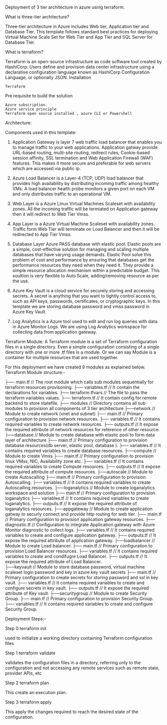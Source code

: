 Deployment of 3 tier architecture in azure using terraform.

What is three-tier architecture?

Three-tier architecture in Azure includes Web tier, Application tier and Database Tier. This template follows standard best practices for deploying Virtual Machine Scale Set for Web Tier and App Tier and SQL Server for Database Tier.

What is terraform?

Terraform is an open-source infrastructure as code software tool created by HashiCorp. Users define and provision data center infrastructure using a declarative configuration language known as HashiCorp Configuration Language, or optionally JSON.
Installation

    Terraform

Pre requisite to build the solution

    Azure subscription.
    Azure service principle
    Terraform open source installed , azure CLI or Powershell

Architecture:


Components used in this template:

1) Application Gateway is layer 7 web traffic load balancer that enables you to manage traffic to your web applications. Application gatway provide URL-based routing, multi-site routing, redirect rules, Cookie-based session affinity, SSL termination and Web Application Firewall (WAF) features. This makes it more secure and preferable for web servers which are accessed via public ip.

2) Azure Load Balancer is a Layer-4 (TCP, UDP) load balancer that provides high availability by distributing incoming traffic among healthy VMs. A load balancer health probe monitors a given port on each VM and only distributes traffic to an operational VM.

3) Web Layer is a Azure Linux Virtual Machines Scaleset with availability zones. All the incoming traffic will be termiated on Application gateway then it will redirect to Web Tier Vmss.

4) App Layer is a Azure Virtual Machine Scaleset with availability zones. Traffic form Web Tier will terminate on Load Balancer and then it will be redirected to App Tier Vmss.

5) Database Layer Azure PASS database with elastic pool. Elastic pools are a simple, cost-effective solution for managing and scaling multiple databases that have varying usage demands. Elastic Pool solve this problem of cost and performance by ensuring that databases get the performance resources they need when they need it. They provide a simple resource allocation mechanism within a predictable budget. This soultion is very flexible to Auto Scale, adding/removing resource as per the use.

6) Azure Key Vault is a cloud service for securely storing and accessing secrets. A secret is anything that you want to tightly control access to, such as API keys, passwords, certificates, or cryptographic keys. In this template we are storing database password and vmss password in Azure Key Vault.

7) Log Analytics is a Azure tool used to edit and run log queries with data in Azure Monitor Logs. We are using Log Analytics workspace for collecting data from application gateway.


Terraform Module: A Terraform module is a set of Terraform configuration files in a single directory. Even a simple configuration consisting of a single directory with one or more .tf files is a module. Or we can say Module is a container for multiple resources that are used together.

For this deployment we have created 9 modules as explained below.
Terraform Module structure:-


├── main.tf                   // The root module which calls sub modules sequentially for terraform resources provisoning.
├── variables.tf              // It contain the declarations for variables.
├── terraform.tfvars          // The file to pass the terraform variables values.
├── terraform.tf              // It contain config for remote backend to store statefile.
    ├── modules               // Directory contains all sub modules to provision all components of 3 tier architecture
        ├──network            // Module to create network (vnet and subnet)
           ├── main.tf        // Primary configuration to provision network resources.
           ├── variables.tf   // It contains required variables to create network resources.
           ├── outputs.tf     // It expose the required attribute of network resources for reference of other resource.
        ├──database           // Module to create database with elastic pool to form data layer of architecture
           ├── main.tf        // Primary configuration to provision database resources(db server, elastic pool, database ).
           ├── variables.tf   // It contains required variables to create database resources.
        ├──compute            // Module to create Vmss
           ├── main.tf        // Primary configuration to provision linux VMss, NIC, Availability zone etc.
           ├── variables.tf   // It contains required variables to create Compute resources.
           ├── outputs.tf     // It expose the required attribute of compute resources.
        ├──autoscale          // Module to create Autoscalling
           ├── main.tf        // Primary configuration to provision Autoscalling.
           ├── variables.tf   // It contains required variables to create Autoscalling resources.
        ├──loganalytics       // Module to create loganalytics workspace and solution
           ├── main.tf        // Primary configuration to provision loganalytics
           ├── variables.tf   // It contains required variables to create loganalytics.
           ├── outputs.tf     // It expose the required attribute of loganalytics resources.
        ├──appgateway         // Module to create application gatway to securly connect and provide http routing for web tier.
           ├── main.tf        // Primary configuration to provision application gateway resources.
           ├── diagnostic.tf  // Configuration to integrate Application gateway with Azure Monitor diagnostic to collect logs.
           ├── variables.tf   // It contains required variables to create and configure application gateway.
           ├── outputs.tf     // It expose the required attribute of application gateway.
        ├──loadbalancer       // Module to create Load balancer.
           ├── main.tf        // Primary configuration to provision Load Balancer resources.
           ├── variables.tf   // It contains required variables to create and condifugre Load Balancer. 
           ├── outputs.tf     // It expose the required attribute of Load Balancer.  
        ├──keyvault           // Module to store database password, virtual machine scaleset login password and key in azure key vault secrets 
           ├── main.tf        // Primary configuration to create secrets for storing password and ssl in key vault.
           ├── variables.tf   // It contains required variables to create and configure secrets in key vault.
           ├── outputs.tf     // It expose the required attribute of Key vault.
        ├──securitygroup      // Module to create Security Group.
           ├── main.tf        // Primary configuration to provision Security Group.
           ├── variables.tf   // It contains required variables to create and configure Security Group.   

Deployment Steps:-


Step 0 terraform init

used to initialize a working directory containing Terraform configuration files


Step 1 terraform validate

validates the configuration files in a directory, referring only to the configuration and not accessing any remote services such as remote state, provider APIs, etc

Step 2 terraform plan 

This create an execution plan.

Step 3 terraform apply

This apply the changes required to reach the desired state of the configuration.
